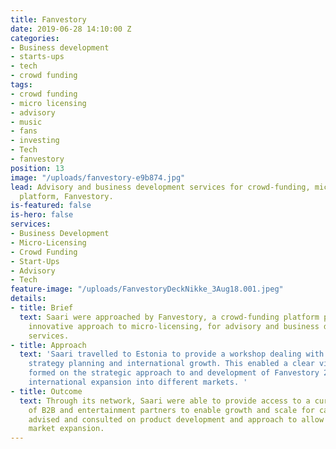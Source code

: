 ```yaml
---
title: Fanvestory
date: 2019-06-28 14:10:00 Z
categories:
- Business development
- starts-ups
- tech
- crowd funding
tags:
- crowd funding
- micro licensing
- advisory
- music
- fans
- investing
- Tech
- fanvestory
position: 13
image: "/uploads/fanvestory-e9b874.jpg"
lead: Advisory and business development services for crowd-funding, micro-licensing
  platform, Fanvestory.
is-featured: false
is-hero: false
services:
- Business Development
- Micro-Licensing
- Crowd Funding
- Start-Ups
- Advisory
- Tech
feature-image: "/uploads/FanvestoryDeckNikke_3Aug18.001.jpeg"
details:
- title: Brief
  text: Saari were approached by Fanvestory, a crowd-funding platform pioneering an
    innovative approach to micro-licensing, for advisory and business development
    services.
- title: Approach
  text: 'Saari travelled to Estonia to provide a workshop dealing with business product,
    strategy planning and international growth. This enabled a clear vision to be
    formed on the strategic approach to and development of Fanvestory 2.0 and on the
    international expansion into different markets. '
- title: Outcome
  text: Through its network, Saari were able to provide access to a curated community
    of B2B and entertainment partners to enable growth and scale for campaigns.  Saari
    advised and consulted on product development and approach to allow for international
    market expansion.
---
```


